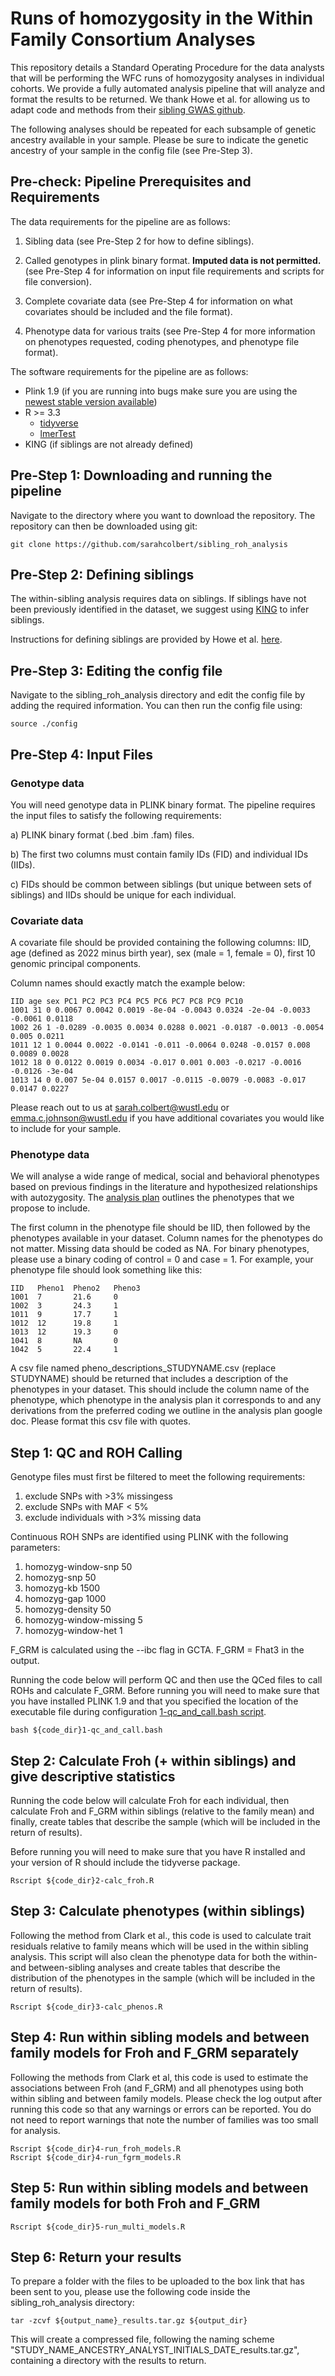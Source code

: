 # Runs of homozygosity in the Within Family Consortium Analyses
This repository details a Standard Operating Procedure for the data analysts that will be performing the WFC runs of homozygosity analyses in individual cohorts. We provide a fully automated analysis pipeline that will analyze and format the results to be returned. We thank Howe et al. for allowing us to adapt code and methods from their [sibling GWAS github](https://github.com/LaurenceHowe/SiblingGWAS).

The following analyses should be repeated for each subsample of genetic ancestry available in your sample. Please be sure to indicate the genetic ancestry of your sample in the config file (see Pre-Step 3).


## Pre-check: Pipeline Prerequisites and Requirements
The data requirements for the pipeline are as follows:

1) Sibling data (see Pre-Step 2 for how to define siblings).

2) Called genotypes in plink binary format. <strong>Imputed data is not permitted.</strong> (see Pre-Step 4 for information on input file requirements and scripts for file conversion).

3) Complete covariate data (see Pre-Step 4 for information on what covariates should be included and the file format).

4) Phenotype data for various traits (see Pre-Step 4 for more information on phenotypes requested, coding phenotypes, and phenotype file format).

The software requirements for the pipeline are as follows:

* Plink 1.9 (if you are running into bugs make sure you are using the [newest stable version available](https://www.cog-genomics.org/plink2/))
* R >= 3.3
  * [tidyverse](https://github.com/tidyverse/tidyverse)
  * [lmerTest](https://cran.r-project.org/web/packages/lmerTest/index.html)
* KING (if siblings are not already defined)

## Pre-Step 1: Downloading and running the pipeline

Navigate to the directory where you want to download the repository. The repository can then be downloaded using git:

```
git clone https://github.com/sarahcolbert/sibling_roh_analysis
```


## Pre-Step 2: Defining siblings
The within-sibling analysis requires data on siblings. If siblings have not been previously identified in the dataset, we suggest using [KING](https://www.kingrelatedness.com/) to infer siblings.

Instructions for defining siblings are provided by Howe et al. [here](https://github.com/LaurenceHowe/SiblingGWAS/wiki/0.1_Siblings).

## Pre-Step 3: Editing the config file
Navigate to the sibling_roh_analysis directory and edit the config file by adding the required information. You can then run the config file using:

```
source ./config
```

## Pre-Step 4: Input Files
### Genotype data
You will need genotype data in PLINK binary format. The pipeline requires the input files to satisfy the following requirements:

a) PLINK binary format (.bed .bim .fam) files.

b) The first two columns must contain family IDs (FID) and individual IDs (IIDs).

c) FIDs should be common between siblings (but unique between sets of siblings) and IIDs should be unique for each individual.

### Covariate data
A covariate file should be provided containing the following columns:
IID, age (defined as 2022 minus birth year), sex (male = 1, female = 0), first 10 genomic principal components.


Column names should exactly match the example below:

```
IID age sex PC1 PC2 PC3 PC4 PC5 PC6 PC7 PC8 PC9 PC10
1001 31 0 0.0067 0.0042 0.0019 -8e-04 -0.0043 0.0324 -2e-04 -0.0033 -0.0061 0.0118
1002 26 1 -0.0289 -0.0035 0.0034 0.0288 0.0021 -0.0187 -0.0013 -0.0054 0.005 0.0211
1011 12 1 0.0044 0.0022 -0.0141 -0.011 -0.0064 0.0248 -0.0157 0.008 0.0089 0.0028
1012 18 0 0.0122 0.0019 0.0034 -0.017 0.001 0.003 -0.0217 -0.0016 -0.0126 -3e-04
1013 14 0 0.007 5e-04 0.0157 0.0017 -0.0115 -0.0079 -0.0083 -0.017 0.0147 0.0227
```
Please reach out to us at sarah.colbert@wustl.edu or emma.c.johnson@wustl.edu if you have additional covariates you would like to include for your sample.


### Phenotype data
We will analyse a wide range of medical, social and behavioral phenotypes based on previous findings in the literature and hypothesized relationships with autozygosity. The [analysis plan](https://docs.google.com/document/d/1weNXniAY8X03ZYm1k-TmZqH4j4h7vloHl_meiSpceII/edit#bookmark=id.nu9tiucjoq87) outlines the phenotypes that we propose to include.  

The first column in the phenotype file should be IID, then followed by the phenotypes available in your dataset. Column names for the phenotypes do not matter. Missing data should be coded as NA. For binary phenotypes, please use a binary coding of control = 0 and case = 1. For example, your phenotype file should look something like this:

```
IID   Pheno1  Pheno2   Pheno3
1001  7       21.6     0
1002  3       24.3     1
1011  9       17.7     1
1012  12      19.8     1
1013  12      19.3     0
1041  8       NA       0
1042  5       22.4     1
```

A csv file named pheno_descriptions_STUDYNAME.csv (replace STUDYNAME) should be returned that includes a description of the phenotypes in your dataset. This should include the column name of the phenotype, which phenotype in the analysis plan it corresponds to and any derivations from the preferred coding we outline in the analysis plan google doc. Please format this csv file with quotes.


## Step 1: QC and ROH Calling
Genotype files must first be filtered to meet the following requirements:
1) exclude SNPs with >3% missingess
2) exclude SNPs with MAF < 5%
3) exclude individuals with >3% missing data

Continuous ROH SNPs are identified using PLINK with the following parameters:
1) homozyg-window-snp 50
2) homozyg-snp 50
3) homozyg-kb 1500
4) homozyg-gap 1000
5) homozyg-density 50
6) homozyg-window-missing 5
7) homozyg-window-het 1

F_GRM is calculated using the --ibc flag in GCTA. F_GRM = Fhat3 in the output.

Running the code below will perform QC and then use the QCed files to call ROHs and calculate F_GRM.
Before running you will need to make sure that you have installed PLINK 1.9 and that you specified the location of the executable file during configuration [1-qc_and_call.bash script](https://github.com/sarahcolbert/sibling_roh_analysis/blob/main/code/1-qc_and_call.bash).

```
bash ${code_dir}1-qc_and_call.bash
```

## Step 2: Calculate Froh (+ within siblings) and give descriptive statistics

Running the code below will calculate Froh for each individual, then calculate Froh and F_GRM within siblings (relative to the family mean) and finally, create tables that describe the sample (which will be included in the return of results).

Before running you will need to make sure that you have R installed and your version of R should include the tidyverse package.

```
Rscript ${code_dir}2-calc_froh.R
```

## Step 3: Calculate phenotypes (within siblings)
Following the method from Clark et al., this code is used to calculate trait residuals relative to family means which will be used in the within sibling analysis. This script will also clean the phenotype data for both the within- and between-sibling analyses and create tables that describe the distribution of the phenotypes in the sample (which will be included in the return of results).

```
Rscript ${code_dir}3-calc_phenos.R
```

## Step 4: Run within sibling models and between family models for Froh and F_GRM separately
Following the methods from Clark et al, this code is used to estimate the associations between Froh (and F_GRM) and all phenotypes using both within sibling and between family models. Please check the log output after running this code so that any warnings or errors can be reported. You do not need to report warnings that note the number of families was too small for analysis.
```
Rscript ${code_dir}4-run_froh_models.R
Rscript ${code_dir}4-run_fgrm_models.R
```

## Step 5: Run within sibling models and between family models for both Froh and F_GRM

```
Rscript ${code_dir}5-run_multi_models.R
```

## Step 6: Return your results
To prepare a folder with the files to be uploaded to the box link that has been sent to you, please use the following code inside the sibling_roh_analysis directory:
```
tar -zcvf ${output_name}_results.tar.gz ${output_dir}
```
This will create a compressed file, following the naming scheme "STUDY_NAME_ANCESTRY_ANALYST_INITIALS_DATE_results.tar.gz", containing a directory with the results to return.
